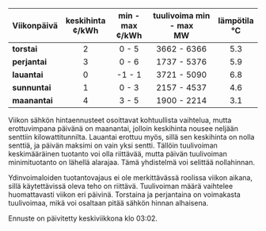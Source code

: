 | Viikonpäivä  | keskihinta<br>¢/kWh | min - max<br>¢/kWh | tuulivoima min - max<br>MW | lämpötila<br>°C |
|:-------------|:----------------:|:----------------:|:-------------:|:-------------:|
| **torstai**  | 2                | 0 - 5            | 3662 - 6366   | 5.3          |
| **perjantai**| 3                | 0 - 6            | 1737 - 5376   | 5.9          |
| **lauantai** | 0                | -1 - 1           | 3721 - 5090   | 6.8          |
| **sunnuntai**| 1                | 0 - 3            | 2157 - 4537   | 4.6          |
| **maanantai**| 4                | 3 - 5            | 1900 - 2214   | 3.1          |

Viikon sähkön hintaennusteet osoittavat kohtuullista vaihtelua, mutta erottuvimpana päivänä on maanantai, jolloin keskihinta nousee neljään senttiin kilowattitunnilta. Lauantai erottuu myös, sillä sen keskihinta on nolla senttiä, ja päivän maksimi on vain yksi sentti. Tällöin tuulivoiman keskimääräinen tuotanto voi olla riittävää, mutta päivän tuulivoiman minimituotanto on lähellä alarajaa. Tämä yhdistelmä voi selittää nollahinnan.

Ydinvoimaloiden tuotantovajaus ei ole merkittävässä roolissa viikon aikana, sillä käytettävissä oleva teho on riittävä. Tuulivoiman määrä vaihtelee huomattavasti viikon eri päivinä. Torstaina ja perjantaina on voimakasta tuulivoimaa, mikä voi osaltaan pitää sähkön hinnan alhaisena.

Ennuste on päivitetty keskiviikkona klo 03:02.